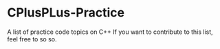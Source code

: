 # CPlusPLus-Practice

A list of practice code topics on C++
If you want to contribute to this list, feel free to so so.
